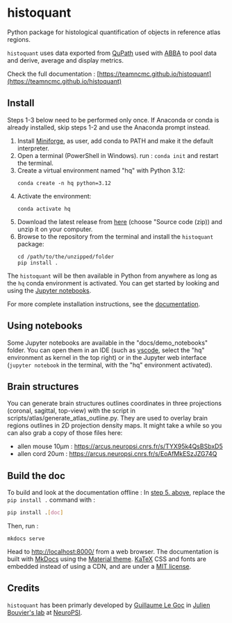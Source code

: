 # histoquant

Python package for histological quantification of objects in reference atlas regions.

`histoquant` uses data exported from [QuPath](https://qupath.github.io) used with [ABBA](https://abba-documentation.readthedocs.io/en/latest/) to pool data and derive, average and display metrics.

Check the full documentation : [https://teamncmc.github.io/histoquant](https://teamncmc.github.io/histoquant)

## Install
Steps 1-3 below need to be performed only once. If Anaconda or conda is already installed, skip steps 1-2 and use the Anaconda prompt instead.
1. Install [Miniforge](https://conda-forge.org/download/), as user, add conda to PATH and make it the default interpreter.
2. Open a terminal (PowerShell in Windows). run : `conda init` and restart the terminal.
3. Create a virtual environment named "hq" with Python 3.12:
    ```
    conda create -n hq python=3.12
    ```
4. Activate the environment:
    ```
    conda activate hq
    ```
5. Download the latest release from [here](https://github.com/TeamNCMC/histoquant/releases/latest) (choose "Source code (zip)) and unzip it on your computer.
6. Browse to the repository from the terminal and install the `histoquant` package:
    ```
    cd /path/to/the/unzipped/folder
    pip install .
    ```

The `histoquant` will be then available in Python from anywhere as long as the `hq` conda environment is activated. You can get started by looking and using the [Jupyter notebooks](#using-notebooks).

For more complete installation instructions, see the [documentation](https://teamncmc.github.io/histoquant/main-getting-started.html#slow-start).

## Using notebooks
Some Jupyter notebooks are available in the "docs/demo_notebooks" folder. You can open them in an IDE (such as [vscode](https://code.visualstudio.com/), select the "hq" environment as kernel in the top right) or in the Jupyter web interface (`jupyter notebook` in the terminal, with the "hq" environment activated).

## Brain structures
You can generate brain structures outlines coordinates in three projections (coronal, sagittal, top-view) with the script in scripts/atlas/generate_atlas_outline.py. They are used to overlay brain regions outlines in 2D projection density maps. It might take a while so you can also grab a copy of those files here:
+ allen mouse 10µm : https://arcus.neuropsi.cnrs.fr/s/TYX95k4QsBSbxD5
+ allen cord 20um : https://arcus.neuropsi.cnrs.fr/s/EoAfMkESzJZG74Q

## Build the doc
To build and look at the documentation offline :
In [step 5. above](#install), replace the `pip install .` command with :
```bash
pip install .[doc]
```
Then, run :
```
mkdocs serve
```
Head to [http://localhost:8000/](http://localhost:8000/) from a web browser.
The documentation is built with [MkDocs](https://www.mkdocs.org/) using the [Material theme](https://squidfunk.github.io/mkdocs-material/). [KaTeX](https://katex.org/) CSS and fonts are embedded instead of using a CDN, and are under a [MIT license](https://opensource.org/license/MIT).

## Credits
`histoquant` has been primarly developed by [Guillaume Le Goc](https://legoc.fr) in [Julien Bouvier's lab](https://www.bouvier-lab.com/) at [NeuroPSI](https://neuropsi.cnrs.fr/).